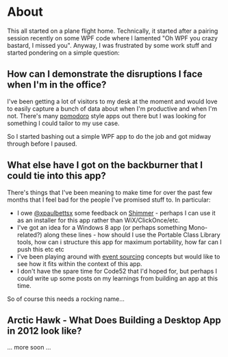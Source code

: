 # About

This all started on a plane flight home. Technically, it started after a pairing session recently on some WPF code where I lamented "Oh WPF you crazy bastard, I missed you". Anyway, I was frustrated by some work stuff and started pondering on a simple question:

## How can I demonstrate the disruptions I face when I'm in the office?

I've been getting a lot of visitors to my desk at the moment and would love to easily capture a bunch of data about when I'm productive and when I'm not. There's many [pomodoro](http://www.pomodorotechnique.com/) style apps out there but I was looking for something I could tailor to my use case.

So I started bashing out a simple WPF app to do the job and got midway through before I paused.

## What else have I got on the backburner that I could tie into this app?

There's things that I've been meaning to make time for over the past few months that I feel bad for the people I've promised stuff to. In particular:

 - I owe [@xpaulbettsx](https://twitter.com/xpaulbettsx) some feedback on [Shimmer](https://github.com/github/shimmer) - perhaps I can use it as an installer for this app rather than WiX/ClickOnce/etc.
 - I've got an idea for a Windows 8 app (or perhaps something Mono-related?) along these lines - how should I use the Portable Class Library tools, how can i structure this app for maximum portability, how far can I push this etc etc
 - I've been playing around with [event sourcing](http://martinfowler.com/eaaDev/EventSourcing.html) concepts but would like to see how it fits within the context of this app.
 - I don't have the spare time for Code52 that I'd hoped for, but perhaps I could write up some posts on my learnings from building an app at this time.

So of course this needs a rocking name...

## Arctic Hawk - What Does Building a Desktop App in 2012 look like?

... more soon ...

